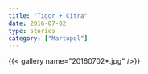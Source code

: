 ```yaml
---
title: "Tigor + Citra"
date: 2016-07-02
type: stories
category: ["Martupol"]
---
```


{{< gallery name="20160702*.jpg" />}}